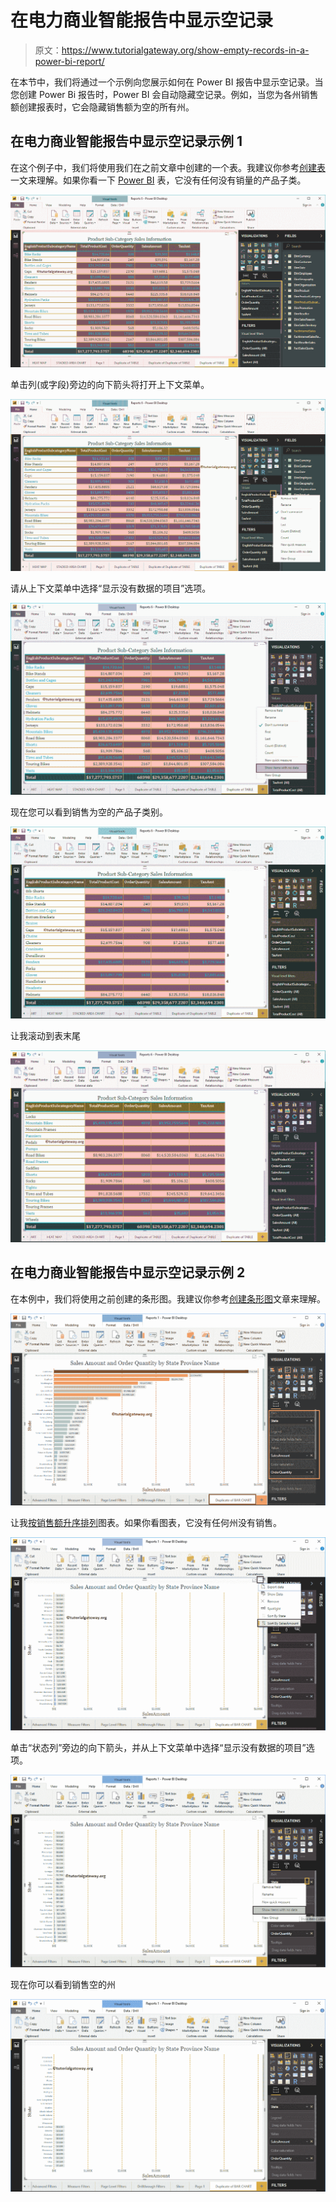 # 在电力商业智能报告中显示空记录

> 原文：<https://www.tutorialgateway.org/show-empty-records-in-a-power-bi-report/>

在本节中，我们将通过一个示例向您展示如何在 Power BI 报告中显示空记录。当您创建 Power Bi 报告时，Power BI 会自动隐藏空记录。例如，当您为各州销售额创建报表时，它会隐藏销售额为空的所有州。

## 在电力商业智能报告中显示空记录示例 1

在这个例子中，我们将使用我们在之前文章中创建的一个表。我建议你参考[创建表](https://www.tutorialgateway.org/create-a-table-in-power-bi/)一文来理解。如果你看一下 [Power BI](https://www.tutorialgateway.org/power-bi-tutorial/) 表，它没有任何没有销量的产品子类。

![Show Empty Records in a Power BI Report 1](img/13adaad487239a48a39a3a8700cd9a2b.png)

单击列(或字段)旁边的向下箭头将打开上下文菜单。

![Show Empty Records in a Power BI Report 2](img/7f549c3f5869095b11463b0c15a9a19b.png)

请从上下文菜单中选择“显示没有数据的项目”选项。

![Show Empty Records in a Power BI Report 3](img/38732fb105d138b8091dc65ad01f8cb4.png)

现在您可以看到销售为空的产品子类别。

![Show Empty Records in a Power BI Report 4](img/8ca6b4b78229fddfbfc444517f438704.png)

让我滚动到表末尾

![Show Empty Records in a Power BI Report 5](img/9b1496ed3331d6b4d89e7a2a1f90a266.png)

## 在电力商业智能报告中显示空记录示例 2

在本例中，我们将使用之前创建的条形图。我建议你参考[创建条形图](https://www.tutorialgateway.org/power-bi-bar-chart/)文章来理解。

![Show Empty Records in a Power BI Report 6](img/252ecd1078561ddcae4a0c2adbcd18ba.png)

让我[按销售额升序排列](https://www.tutorialgateway.org/how-to-sort-a-chart-in-power-bi/)图表。如果你看图表，它没有任何州没有销售。

![Show Empty Records in a Power BI Report 7](img/12028c1e7b7c3794442a55bf19e1aea4.png)

单击“状态列”旁边的向下箭头，并从上下文菜单中选择“显示没有数据的项目”选项。

![Show Empty Records in a Power BI Report 8](img/6bd4236d855e30ff018196d83f210690.png)

现在你可以看到销售空的州

![Show Empty Records in a Power BI Report 9](img/802530ba163f84ceb197d1876a05b4d8.png)